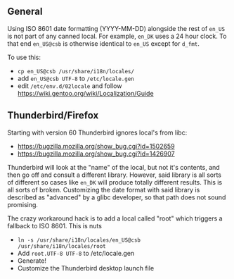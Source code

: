 ## General

Using ISO 8601 date formatting (YYYY-MM-DD) alongside the rest of `en_US` is not part of any canned local.  For example, `en_DK` uses a 24 hour clock.  To that end `en_US@csb` is otherwise identical to `en_US` except for `d_fmt`.

To use this:
 * `cp en_US@csb /usr/share/i18n/locales/`
 * add `en_US@csb UTF-8` to `/etc/locale.gen`
 * edit `/etc/env.d/02locale` and follow  https://wiki.gentoo.org/wiki/Localization/Guide

## Thunderbird/Firefox

Starting with version 60 Thunderbird ignores local's from libc:
 * https://bugzilla.mozilla.org/show_bug.cgi?id=1502659
 * https://bugzilla.mozilla.org/show_bug.cgi?id=1426907
 
Thunderbird will look at the "name" of the local, but not it's contents, and then go off and consult a different library.  However, said library is all sorts of different so cases like `en_DK` will produce totally different results.  This is all sorts of broken.  Customizing the date format with said library is described as "advanced" by a glibc developer, so that path does not sound promising.

The crazy workaround hack is to add a local called "root" which triggers a fallback to ISO 8601.  This is nuts

 * `ln -s /usr/share/i18n/locales/en_US@csb /usr/share/i18n/locales/root`
 * Add `root.UTF-8 UTF-8` to /etc/locale.gen
 * Generate!
 * Customize the Thunderbird desktop launch file

